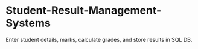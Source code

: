 # Student-Result-Management-Systems
Enter student details, marks, calculate grades, and store results in SQL DB.
